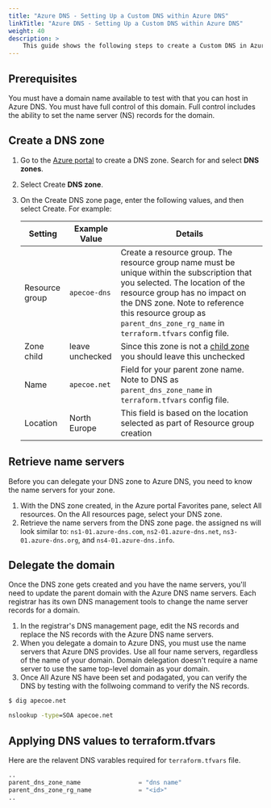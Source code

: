 ```yaml
---
title: "Azure DNS - Setting Up a Custom DNS within Azure DNS"
linkTitle: "Azure DNS - Setting Up a Custom DNS within Azure DNS"
weight: 40
description: >
    This guide shows the following steps to create a Custom DNS in Azure DNS aswell as adding the correct Varables for the Configuration to be utilized by The Reference Architecture.
---
```



## Prerequisites

You must have a domain name available to test with that you can host in Azure DNS.
You must have full control of this domain. Full control includes the ability to set the name server (NS) records for the domain.

## Create a DNS zone

1. Go to the [Azure portal](https://portal.azure.com/) to create a DNS zone. Search for and select **DNS zones**.
1. Select Create **DNS zone**.
1. On the Create DNS zone page, enter the following values, and then select Create. For example:

    | Setting        | Example Value   | Details                                                                                                                                                                                                                                                                            |
    | -------------- | --------------- | ---------------------------------------------------------------------------------------------------------------------------------------------------------------------------------------------------------------------------------------------------------------------------------- |
    | Resource group | `apecoe-dns`    | Create a resource group. The resource group name must be unique within the subscription that you selected. The location of the resource group has no impact on the DNS zone. Note to reference this resource group as `parent_dns_zone_rg_name` in `terraform.tfvars` config file. |
    | Zone child     | leave unchecked | Since this zone is not a [child zone](https://docs.microsoft.com/en-us/azure/dns/tutorial-public-dns-zones-child) you should leave this unchecked                                                                                                                                  |
    | Name           | `apecoe.net`    | Field for your parent zone name. Note to DNS as `parent_dns_zone_name` in `terraform.tfvars` config file.                                                                                                                                                                          |
    | Location       | North Europe    | This field is based on the location selected as part of Resource group creation                                                                                                                                                                                                    |

## Retrieve name servers

Before you can delegate your DNS zone to Azure DNS, you need to know the name servers for your zone.

1. With the DNS zone created, in the Azure portal Favorites pane, select All resources. On the All resources page, select your DNS zone.
2. Retrieve the name servers from the DNS zone page. the assigned ns will look similar to: `ns1-01.azure-dns.com`, `ns2-01.azure-dns.net`, `ns3-01.azure-dns.org`, and `ns4-01.azure-dns.info`.

## Delegate the domain

Once the DNS zone gets created and you have the name servers,
you'll need to update the parent domain with the Azure DNS name servers.
Each registrar has its own DNS management tools to change the name server records for a domain.

1. In the registrar's DNS management page, edit the NS records and replace the NS records with the Azure DNS name servers.
1. When you delegate a domain to Azure DNS, you must use the name servers that Azure DNS provides. Use all four name servers, regardless of the name of your domain. Domain delegation doesn't require a name server to use the same top-level domain as your domain.
1. Once All Azure NS have been set and podagated, you can verify the DNS by testing with the follwoing command to verify the NS records.

```bash
$ dig apecoe.net

```

```cmd
nslookup -type=SOA apecoe.net

```

## Applying DNS values to terraform.tfvars

Here are the relavent DNS varables required for `terraform.tfvars` file.


```terraform
..
parent_dns_zone_name                = "dns name"
parent_dns_zone_rg_name             = "<id>"
..
```
